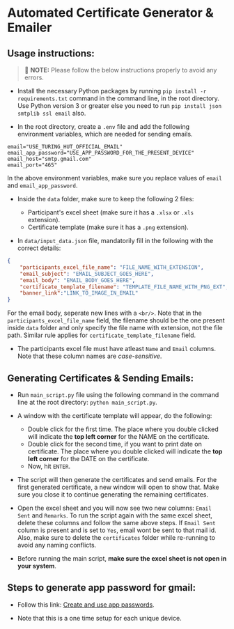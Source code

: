 # Automated Certificate Generator & Emailer

## Usage instructions:

> 📝 **NOTE:** Please follow the below instructions properly to avoid any errors.

- Install the necessary Python packages by running `pip install -r requirements.txt` command in the command line, in the root directory. Use Python version 3 or greater else you need to run `pip install json smtplib ssl email` also.

- In the root directory, create a `.env` file and add the following environment variables, which are needed for sending emails.
```
email="USE_TURING_HUT_OFFICIAL_EMAIL"
email_app_password="USE_APP_PASSWORD_FOR_THE_PRESENT_DEVICE"
email_host="smtp.gmail.com"
email_port="465"
```
In the above environment variables, make sure you replace values of `email` and `email_app_password`.

- Inside the `data` folder, make sure to keep the following 2 files:
  - Participant's excel sheet (make sure it has a `.xlsx` or `.xls` extension).
  - Certificate template (make sure it has a `.png` extension).

- In `data/input_data.json` file, mandatorily fill in the following with the correct details:
```json
{
    "participants_excel_file_name": "FILE_NAME_WITH_EXTENSION",
    "email_subject": "EMAIL_SUBJECT_GOES_HERE",
    "email_body": "EMAIL_BODY_GOES_HERE",
    "certificate_template_filename": "TEMPLATE_FILE_NAME_WITH_PNG_EXT",
    "banner_link":"LINK_TO_IMAGE_IN_EMAIL"
}
```
For the email body, seperate new lines with a `<br/>`. Note that in the `participants_excel_file_name` field, the filename should be the one present inside `data` folder and only specify the file name with extension, not the file path. Similar rule applies for `certificate_template_filename` field.

- The participants excel file must have atleast `Name` and `Email` columns. Note that these column names are *case-sensitive*.

## Generating Certificates & Sending Emails:

- Run `main_script.py` file using the following command in the command line at the root directory: `python main_script.py`.

- A window with the certificate template will appear, do the following:
  - Double click for the first time. The place where you double clicked will indicate the **top left corner** for the NAME on the certificate.
  - Double click for the second time, if you want to print date on certificate. The place where you double clicked will indicate the **top left corner** for the DATE on the certificate.
  - Now, hit `ENTER`.

- The script will then generate the certificates and send emails. For the first generated certificate, a new window will open to show that. Make sure you close it to continue generating the remaining certificates.

- Open the excel sheet and you will now see two new columns: `Email Sent` and `Remarks`. To run the script again with the same excel sheet, delete these columns and follow the same above steps. If `Email Sent` column is present and is set to `Yes`, email wont be sent to that mail id. Also, make sure to delete the `certificates` folder while re-running to avoid any naming conflicts.

- Before running the main script, **make sure the excel sheet is not open in your system**.

## Steps to generate app password for gmail:

- Follow this link: [Create and use app passwords](https://support.google.com/mail/answer/185833?hl=en-GB).

- Note that this is a one time setup for each unique device.